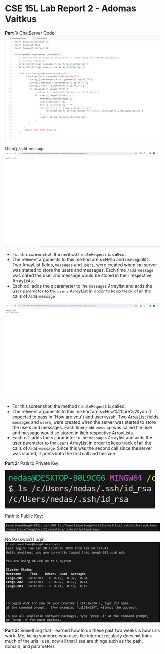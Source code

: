 # CSE 15L Lab Report 2 - Adomas Vaitkus

**Part 1:**
ChatServer Code:
![Image](ChatServer.png)

Using `/add-message`
![Image](ChatServerTest1.png)

* For this screenshot, the method `handleRequest` is called.
* The relevent arguments to this method are s=Hello and user=jpolitz. Two ArrayList fields, `messages` and `users`, were created when the server was started to store the users and messages. Each time `/add-message` was called the user and message would be stored in their respective ArrayLists.
* Each call adds the s parameter to the `messages` Arraylist and adds the user parameter to the `users` ArrayList in order to keep track of all the calls of `/add-message`.

![Image](ChatServerTest2.png)

* For this screenshot, the method `handleRequest` is called.
* The relevent arguments to this method are s=How%20are%20you (I expected to pass in "How are you") and user=yash. Two ArrayList fields, `messages` and `users`, were created when the server was started to store the users and messages. Each time `/add-message` was called the user and message would be stored in their respective ArrayLists.
* Each call adds the s parameter to the `messages` Arraylist and adds the user parameter to the `users` ArrayList in order to keep track of all the calls of `/add-message`. Since this was the second call since the server was started, it prints both the first call and this one.

**Part 2:**
Path to Private Key:

![Image](PrivateKeyRedo.png)

Path to Public Key:

![Image](PublicKeyRedo.png)

No Password Login:
![Image](NoPasswordRequired.png)

**Part 3:**
Something that I learned how to do these past two weeks is how urls work. Me, being someone who uses the internet regularly does not think much of the urls I use, now all that I see are things such as the path, domain, and parameters.
